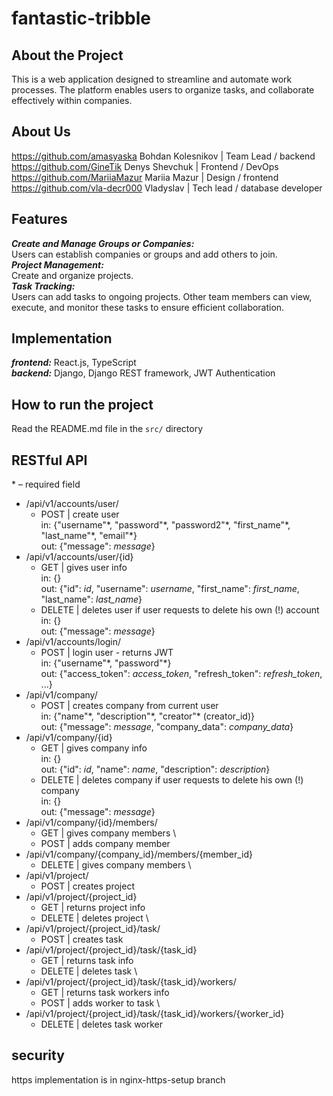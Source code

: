 # fantastic-tribble

## About the Project
This is a web application designed to streamline and automate work processes. The platform enables users to organize tasks, and collaborate effectively within companies.

## About Us
https://github.com/amasyaska Bohdan Kolesnikov | Team Lead / backend \
https://github.com/GineTik Denys Shevchuk | Frontend / DevOps \
https://github.com/MariiaMazur Mariia Mazur | Design / frontend \
https://github.com/vla-decr000 Vladyslav | Tech lead / database developer

## Features
***Create and Manage Groups or Companies:***  
Users can establish companies or groups and add others to join.  
***Project Management:***  
Create and organize projects.  
***Task Tracking:***  
Users can add tasks to ongoing projects. Other team members can view, execute, and monitor these tasks to ensure efficient collaboration.  

## Implementation
***frontend:*** React.js, TypeScript  
***backend:*** Django, Django REST framework, JWT Authentication  

## How to run the project
Read the README.md file in the `src/` directory

## RESTful API
\* – required field
- /api/v1/accounts/user/
   - POST | create user \
     in: {"username"\*, "password"\*, "password2"\*, "first_name"\*, "last_name"\*, "email"\*} \
     out: {"message": *message*}
- /api/v1/accounts/user/{id}
   - GET | gives user info \
     in: {} \
     out: {"id": *id*, "username": *username*, "first_name": *first_name*, "last_name": *last_name*}
   - DELETE | deletes user if user requests to delete his own (!) account \
     in: {} \
     out: {"message": *message*}
- /api/v1/accounts/login/
   - POST | login user - returns JWT \
     in: {"username"\*, "password"\*} \
     out: {"access_token": *access_token*, "refresh_token": *refresh_token*, ...}
- /api/v1/company/
   - POST | creates company from current user \
     in: {"name"\*, "description"\*, "creator"\* (creator_id)} \
     out: {"message": *message*, "company_data": *company_data*}
- /api/v1/company/{id}
   - GET | gives company info \
     in: {} \
     out: {"id": *id*, "name": *name*, "description": *description*}
   - DELETE | deletes company if user requests to delete his own (!) company \
     in: {} \
     out: {"message": *message*}
- /api/v1/company/{id}/members/
   - GET | gives company members \
   - POST | adds company member
- /api/v1/company/{company_id}/members/{member_id}
   - DELETE | gives company members \
- /api/v1/project/
   - POST | creates project
- /api/v1/project/{project_id}
   - GET | returns project info
   - DELETE | deletes project \
- /api/v1/project/{project_id}/task/
   - POST | creates task
- /api/v1/project/{project_id}/task/{task_id}
   - GET | returns task info
   - DELETE | deletes task \
- /api/v1/project/{project_id}/task/{task_id}/workers/
   - GET | returns task workers info
   - POST | adds worker to task \
- /api/v1/project/{project_id}/task/{task_id}/workers/{worker_id}
   - DELETE | deletes task worker

## security
https implementation is in nginx-https-setup branch
